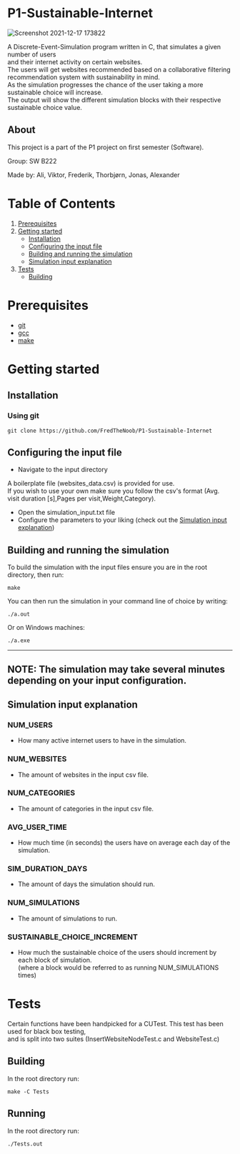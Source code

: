 # P1-Sustainable-Internet

![Screenshot 2021-12-17 173822](https://user-images.githubusercontent.com/43958385/146577960-cae66402-d76e-4548-ae63-1ac57582788f.png)

A Discrete-Event-Simulation program written in C, that simulates a given number of users\
and their internet activity on certain websites.\
The users will get websites recommended based on a collaborative filtering recommendation system with sustainability in mind.\
As the simulation progresses the chance of the user taking a more sustainable choice will increase.\
The output will show the different simulation blocks with their respective sustainable choice value.

## About
This project is a part of the P1 project on first semester (Software).

Group: SW B222

Made by: Ali, Viktor, Frederik, Thorbjørn, Jonas, Alexander

# Table of Contents
1. [Prerequisites](#prerequisites)
2. [Getting started](#getting-started)
    - [Installation](#installation)
    - [Configuring the input file](#configuring-the-input-file)
    - [Building and running the simulation](#building-and-running-the-simulation)
    - [Simulation input explanation](#simulation-input-explanation)
3. [Tests](#tests)
    - [Building](#building)

# Prerequisites
- [git](https://git-scm.com/)
- [gcc](https://gcc.gnu.org/)
- [make](https://www.gnu.org/software/make/)

# Getting started

## Installation

### Using git
```
git clone https://github.com/FredTheNoob/P1-Sustainable-Internet
```

## Configuring the input file
- Navigate to the input directory

A boilerplate file (websites_data.csv) is provided for use.\
If you wish to use your own make sure you follow the csv's format (Avg. visit duration \[s],Pages per visit,Weight,Category).

- Open the simulation_input.txt file
- Configure the parameters to your liking (check out the [Simulation input explanation](#simulation-input-explanation))

## Building and running the simulation
To build the simulation with the input files ensure you are in the root directory, then run:
```
make
```

You can then run the simulation in your command line of choice by writing:
```
./a.out
```

Or on Windows machines:
```
./a.exe
```

---
**NOTE**:
The simulation may take several minutes depending on your input configuration.
---

## Simulation input explanation
### NUM_USERS
- How many active internet users to have in the simulation.
### NUM_WEBSITES
- The amount of websites in the input csv file.
### NUM_CATEGORIES
- The amount of categories in the input csv file.
### AVG_USER_TIME
- How much time (in seconds) the users have on average each day of the simulation.
### SIM_DURATION_DAYS
- The amount of days the simulation should run.
### NUM_SIMULATIONS
- The amount of simulations to run.
### SUSTAINABLE_CHOICE_INCREMENT
- How much the sustainable choice of the users should increment by each block of simulation.\
(where a block would be referred to as running NUM_SIMULATIONS times)

# Tests
Certain functions have been handpicked for a CUTest. This test has been used for black box testing,\
and is split into two suites (InsertWebsiteNodeTest.c and WebsiteTest.c)

## Building
In the root directory run:

```
make -C Tests
```

## Running
In the root directory run:

```
./Tests.out
```
